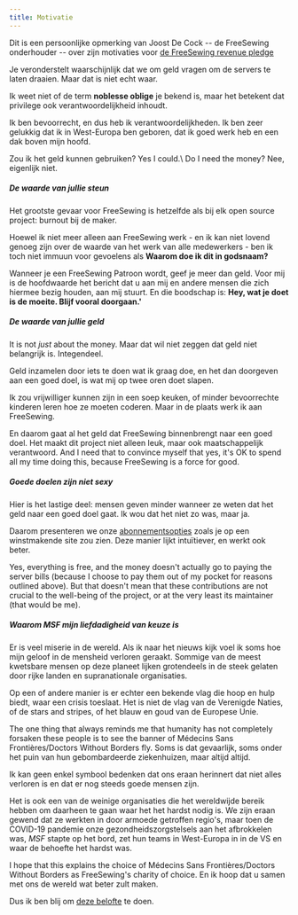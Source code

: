 ```yaml
---
title: Motivatie
---
```


<Note>

Dit is een persoonlijke opmerking van Joost De Cock -- de FreeSewing onderhouder -- over
zijn motivaties voor [de FreeSewing revenue pledge](//docs/various/pledge/)

</Note>

Je veronderstelt waarschijnlijk dat we om geld vragen om de servers te laten draaien. Maar dat is niet echt waar.

Ik weet niet of de term **noblesse oblige** je bekend is, maar het betekent dat privilege ook verantwoordelijkheid inhoudt.

Ik ben bevoorrecht, en dus heb ik verantwoordelijkheden. Ik ben zeer gelukkig dat ik in West-Europa ben geboren, dat ik goed werk heb en een dak boven mijn hoofd.

Zou ik het geld kunnen gebruiken? Yes I could.\ Do I need the money? Nee, eigenlijk niet.

##### De waarde van jullie steun

Het grootste gevaar voor FreeSewing is hetzelfde als bij elk open source project: burnout bij de maker.

Hoewel ik niet meer alleen aan FreeSewing werk - en ik kan niet lovend genoeg zijn over de waarde van het werk van alle medewerkers - ben ik toch niet immuun voor gevoelens als **Waarom doe ik dit in godsnaam?**

Wanneer je een FreeSewing Patroon wordt, geef je meer dan geld. Voor mij is de hoofdwaarde het bericht dat u aan mij en andere mensen die zich hiermee bezig houden, aan mij stuurt. En die boodschap is: **Hey, wat je doet is de moeite. Blijf vooral doorgaan.'**

##### De waarde van jullie geld

It is not _just_ about the money. Maar dat wil niet zeggen dat geld niet belangrijk is. Integendeel.

Geld inzamelen door iets te doen wat ik graag doe, en het dan doorgeven aan een goed doel, is wat mij op twee oren doet slapen.

Ik zou vrijwilliger kunnen zijn in een soep keuken, of minder bevoorrechte kinderen leren hoe ze moeten coderen. Maar in de plaats werk ik aan FreeSewing.

En daarom gaat al het geld dat FreeSewing binnenbrengt naar een goed doel. Het maakt dit project niet alleen leuk, maar ook maatschappelijk verantwoord. And I need that to convince myself that yes, it's OK to spend all my time doing this, because FreeSewing is a force for good.

##### Goede doelen zijn niet sexy

Hier is het lastige deel: mensen geven minder wanneer ze weten dat het geld naar een goed doel gaat. Ik wou dat het niet zo was, maar ja.

Daarom presenteren we onze [abonnementsopties](/community/join) zoals je op een winstmakende site zou zien. Deze manier lijkt intuïtiever, en werkt ook beter.

Yes, everything is free, and the money doesn't actually go to paying the server bills (because I choose to pay them out of my pocket for reasons outlined above). But that doesn't mean that these contributions are not crucial to the well-being of the project, or at the very least its maintainer (that would be me).

##### Waarom MSF mijn liefdadigheid van keuze is

Er is veel miserie in de wereld. Als ik naar het nieuws kijk voel ik soms hoe mijn geloof in de mensheid verloren geraakt. Sommige van de meest kwetsbare mensen op deze planeet lijken grotendeels in de steek gelaten door rijke landen en supranationale organisaties.

Op een of andere manier is er echter een bekende vlag die hoop en hulp biedt, waar een crisis toeslaat. Het is niet de vlag van de Verenigde Naties, of de stars and stripes, of het blauw en goud van de Europese Unie.

The one thing that always reminds me that humanity has not completely forsaken these people is to see the banner of Médecins Sans Frontières/Doctors Without Borders fly. Soms is dat gevaarlijk, soms onder het puin van hun gebombardeerde ziekenhuizen, maar altijd altijd.

Ik kan geen enkel symbool bedenken dat ons eraan herinnert dat niet alles verloren is en dat er nog steeds goede mensen zijn.

Het is ook een van de weinige organisaties die het wereldwijde bereik hebben om daarheen te gaan waar het het hardst nodig is. We zijn eraan gewend dat ze werkten in door armoede getroffen regio's, maar toen de COVID-19 pandemie onze gezondheidszorgstelsels aan het afbrokkelen was, _MSF_ stapte op het bord, zet hun teams in West-Europa in in de VS en waar de behoefte het hardst was.

I hope that this explains the choice of Médecins Sans Frontières/Doctors Without Borders as FreeSewing's charity of choice. En ik hoop dat u samen met ons de wereld wat beter zult maken.

Dus ik ben blij om [deze belofte](/docs/various/pledge/) te doen.
